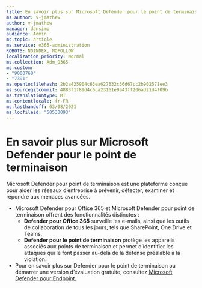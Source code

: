 ```yaml
---
title: En savoir plus sur Microsoft Defender pour le point de terminaison
ms.author: v-jmathew
author: v-jmathew
manager: dansimp
audience: Admin
ms.topic: article
ms.service: o365-administration
ROBOTS: NOINDEX, NOFOLLOW
localization_priority: Normal
ms.collection: Adm_O365
ms.custom:
- "9000760"
- "7391"
ms.openlocfilehash: 2b2a425904c63ea627332c36d67cc2b902571ee3
ms.sourcegitcommit: 4883f1f89d4c6ca23161e9a43ff206ad21d4f09b
ms.translationtype: MT
ms.contentlocale: fr-FR
ms.lasthandoff: 03/08/2021
ms.locfileid: "50530093"
---
```

# <a name="learn-more-about-microsoft-defender-for-endpoint"></a>En savoir plus sur Microsoft Defender pour le point de terminaison

Microsoft Defender pour point de terminaison est une plateforme conçue pour aider les réseaux d’entreprise à prévenir, détecter, examiner et répondre aux menaces avancées.

- Microsoft Defender pour Office 365 et Microsoft Defender pour point de terminaison offrent des fonctionnalités distinctes :
  - **Defender pour Office 365** surveille les e-mails, ainsi que les outils de collaboration de tous les jours, tels que SharePoint, One Drive et Teams.
  - **Defender pour le point de terminaison** protège les appareils associés aux points de terminaison et permet d’identifier les attaques qui le font passer au-delà de la défense préalable à la violation.
- Pour en savoir plus sur Defender pour le point de terminaison ou démarrer une version d’évaluation gratuite, consultez [Microsoft Defender pour Endpoint.](https://go.microsoft.com/fwlink/?linkid=2094113)

